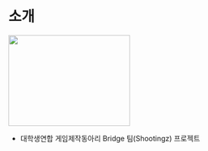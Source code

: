 # 소개
<img src="https://user-images.githubusercontent.com/13173730/100429404-9b35de00-30d8-11eb-99c5-d7ffd8693d9c.png" width="240px" height="180px">

* 대학생연합 게임제작동아리 Bridge 팀(Shootingz) 프로젝트
